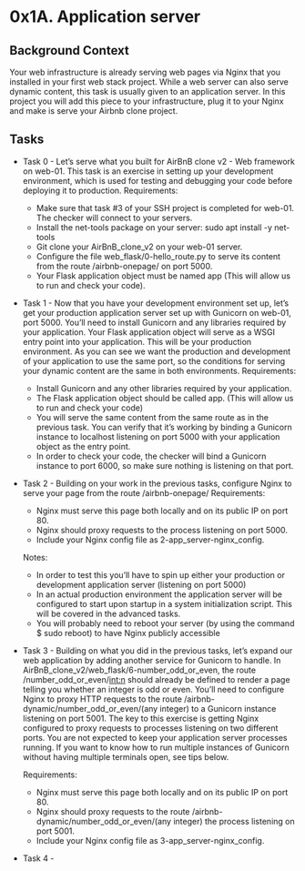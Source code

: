 # 0x1A. Application server

## Background Context

Your web infrastructure is already serving web pages via Nginx that you installed in your first web stack project. While a web server can also serve dynamic content, this task is usually given to an application server. In this project you will add this piece to your infrastructure, plug it to your Nginx and make is serve your Airbnb clone project.

## Tasks

* Task 0 - Let’s serve what you built for AirBnB clone v2 - Web framework on web-01. This task is an exercise in setting up your development environment, which is used for testing and debugging your code before deploying it to production.
    Requirements:
    - Make sure that task #3 of your SSH project is completed for web-01. The checker will connect to your servers.
    - Install the net-tools package on your server: sudo apt install -y net-tools
    - Git clone your AirBnB_clone_v2 on your web-01 server.
    - Configure the file web_flask/0-hello_route.py to serve its content from the route /airbnb-onepage/ on port 5000.
    - Your Flask application object must be named app (This will allow us to run and check your code).

* Task 1 - Now that you have your development environment set up, let’s get your production application server set up with Gunicorn on web-01, port 5000. You’ll need to install Gunicorn and any libraries required by your application. Your Flask application object will serve as a WSGI entry point into your application. This will be your production environment. As you can see we want the production and development of your application to use the same port, so the conditions for serving your dynamic content are the same in both environments.
    Requirements:
    - Install Gunicorn and any other libraries required by your application.
    - The Flask application object should be called app. (This will allow us to run and check your code)
    - You will serve the same content from the same route as in the previous task. You can verify that it’s working by binding a Gunicorn instance to localhost listening on port 5000 with your application object as the entry point.
    - In order to check your code, the checker will bind a Gunicorn instance to port 6000, so make sure nothing is listening on that port.

* Task 2 - Building on your work in the previous tasks, configure Nginx to serve your page from the route /airbnb-onepage/
    Requirements:
    - Nginx must serve this page both locally and on its public IP on port 80.
    - Nginx should proxy requests to the process listening on port 5000.
    - Include your Nginx config file as 2-app_server-nginx_config.

    Notes:
    - In order to test this you’ll have to spin up either your production or development application server (listening on port 5000)
    - In an actual production environment the application server will be configured to start upon startup in a system initialization script. This will be covered in the advanced tasks.
    - You will probably need to reboot your server (by using the command $ sudo reboot) to have Nginx publicly accessible

* Task 3 - Building on what you did in the previous tasks, let’s expand our web application by adding another service for Gunicorn to handle. In AirBnB_clone_v2/web_flask/6-number_odd_or_even, the route /number_odd_or_even/<int:n> should already be defined to render a page telling you whether an integer is odd or even. You’ll need to configure Nginx to proxy HTTP requests to the route /airbnb-dynamic/number_odd_or_even/(any integer) to a Gunicorn instance listening on port 5001. The key to this exercise is getting Nginx configured to proxy requests to processes listening on two different ports. You are not expected to keep your application server processes running. If you want to know how to run multiple instances of Gunicorn without having multiple terminals open, see tips below.

    Requirements:
    - Nginx must serve this page both locally and on its public IP on port 80.
    - Nginx should proxy requests to the route /airbnb-dynamic/number_odd_or_even/(any integer) the process listening on port 5001.
    - Include your Nginx config file as 3-app_server-nginx_config.

* Task 4 - 